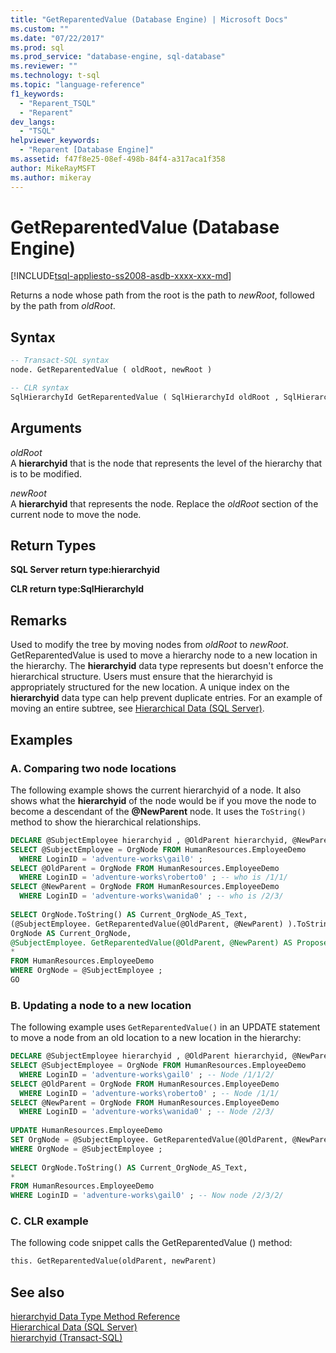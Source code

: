 ```yaml
---
title: "GetReparentedValue (Database Engine) | Microsoft Docs"
ms.custom: ""
ms.date: "07/22/2017"
ms.prod: sql
ms.prod_service: "database-engine, sql-database"
ms.reviewer: ""
ms.technology: t-sql
ms.topic: "language-reference"
f1_keywords: 
  - "Reparent_TSQL"
  - "Reparent"
dev_langs: 
  - "TSQL"
helpviewer_keywords: 
  - "Reparent [Database Engine]"
ms.assetid: f47f8e25-08ef-498b-84f4-a317aca1f358
author: MikeRayMSFT
ms.author: mikeray
---
```

# GetReparentedValue (Database Engine)
[!INCLUDE[tsql-appliesto-ss2008-asdb-xxxx-xxx-md](../../includes/tsql-appliesto-ss2008-asdb-xxxx-xxx-md.md)]

Returns a node whose path from the root is the path to _newRoot_, followed by the path from _oldRoot_.
  
## Syntax  
  
```sql
-- Transact-SQL syntax  
node. GetReparentedValue ( oldRoot, newRoot )  
```  
  
```sql
-- CLR syntax  
SqlHierarchyId GetReparentedValue ( SqlHierarchyId oldRoot , SqlHierarchyId newRoot )  
```  
  
## Arguments  
_oldRoot_  
A **hierarchyid** that is the node that represents the level of the hierarchy that is to be modified.
  
_newRoot_  
A **hierarchyid** that represents the node. Replace the _oldRoot_ section of the current node to move the node.
  
## Return Types  
**SQL Server return type:hierarchyid**
  
**CLR return type:SqlHierarchyId**
  
## Remarks  
Used to modify the tree by moving nodes from _oldRoot_ to _newRoot_. GetReparentedValue is used to move a hierarchy node to a new location in the hierarchy. The **hierarchyid** data type represents but doesn't enforce the hierarchical structure. Users must ensure that the hierarchyid is appropriately structured for the new location. A unique index on the **hierarchyid** data type can help prevent duplicate entries. For an example of moving an entire subtree, see [Hierarchical Data &#40;SQL Server&#41;](../../relational-databases/hierarchical-data-sql-server.md).
  
## Examples  
  
### A. Comparing two node locations  
The following example shows the current hierarchyid of a node. It also shows what the **hierarchyid** of the node would be if you move the node to become a descendant of the **\@NewParent** node. It uses the `ToString()` method to show the hierarchical relationships.
  
```sql
DECLARE @SubjectEmployee hierarchyid , @OldParent hierarchyid, @NewParent hierarchyid  
SELECT @SubjectEmployee = OrgNode FROM HumanResources.EmployeeDemo  
  WHERE LoginID = 'adventure-works\gail0' ;  
SELECT @OldParent = OrgNode FROM HumanResources.EmployeeDemo  
  WHERE LoginID = 'adventure-works\roberto0' ; -- who is /1/1/  
SELECT @NewParent = OrgNode FROM HumanResources.EmployeeDemo  
  WHERE LoginID = 'adventure-works\wanida0' ; -- who is /2/3/  
  
SELECT OrgNode.ToString() AS Current_OrgNode_AS_Text,   
(@SubjectEmployee. GetReparentedValue(@OldParent, @NewParent) ).ToString() AS Proposed_OrgNode_AS_Text,  
OrgNode AS Current_OrgNode,  
@SubjectEmployee. GetReparentedValue(@OldParent, @NewParent) AS Proposed_OrgNode,  
*  
FROM HumanResources.EmployeeDemo  
WHERE OrgNode = @SubjectEmployee ;  
GO  
```  
  
### B. Updating a node to a new location  
The following example uses `GetReparentedValue()` in an UPDATE statement to move a node from an old location to a new location in the hierarchy:
  
```sql
DECLARE @SubjectEmployee hierarchyid , @OldParent hierarchyid, @NewParent hierarchyid  
SELECT @SubjectEmployee = OrgNode FROM HumanResources.EmployeeDemo  
  WHERE LoginID = 'adventure-works\gail0' ; -- Node /1/1/2/  
SELECT @OldParent = OrgNode FROM HumanResources.EmployeeDemo  
  WHERE LoginID = 'adventure-works\roberto0' ; -- Node /1/1/  
SELECT @NewParent = OrgNode FROM HumanResources.EmployeeDemo  
  WHERE LoginID = 'adventure-works\wanida0' ; -- Node /2/3/  
  
UPDATE HumanResources.EmployeeDemo  
SET OrgNode = @SubjectEmployee. GetReparentedValue(@OldParent, @NewParent)   
WHERE OrgNode = @SubjectEmployee ;  
  
SELECT OrgNode.ToString() AS Current_OrgNode_AS_Text,   
*  
FROM HumanResources.EmployeeDemo  
WHERE LoginID = 'adventure-works\gail0' ; -- Now node /2/3/2/  
```  
  
### C. CLR example  
The following code snippet calls the GetReparentedValue () method:
  
```sql
this. GetReparentedValue(oldParent, newParent)  
```  
  
## See also
[hierarchyid Data Type Method Reference](https://msdn.microsoft.com/library/01a050f5-7580-4d5f-807c-7f11423cbb06)  
[Hierarchical Data &#40;SQL Server&#41;](../../relational-databases/hierarchical-data-sql-server.md)  
[hierarchyid &#40;Transact-SQL&#41;](../../t-sql/data-types/hierarchyid-data-type-method-reference.md)
  
  
